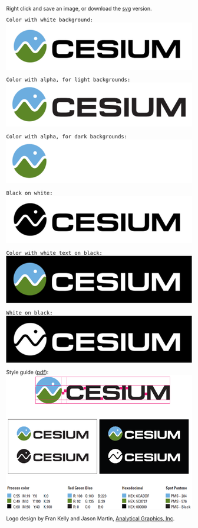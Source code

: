 Right click and save an image, or download the <a href="Cesium_Logo_Color.SVG">svg</a> version.

<pre>Color with white background:
<img src="logos/Cesium_Logo_Color.jpg" />

Color with alpha, for light backgrounds:
<img src="logos/Cesium_Logo_forLightBackground.png" />

Color with alpha, for dark backgrounds:
<img src="logos/Cesium_Logo_forDarkBackground.png" />

Black on white:
<img src="logos/Cesium_Logo_Black.jpg" />

Color with white text on black: 
<img src="logos/Cesium_Logo_Color_onBlack.jpg" />

White on black:
<img src="logos/Cesium_Logo_White.jpg" /></pre>

Style guide ([pdf](logos/Cesium_Logo_StyleGuide.pdf)):
<img src="logos/Cesium_Logo_StyleGuide.png" />

Logo design by Fran Kelly and Jason Martin, [Analytical Graphics, Inc](http://www.agi.com/).
